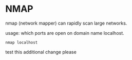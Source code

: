 # NMAP

nmap (network mapper) can rapidly scan large networks.

usage: which ports are open on domain name localhost.

```
nmap localhost
```

test this additional change please